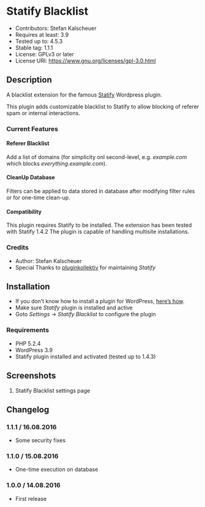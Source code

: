 # Statify Blacklist #
* Contributors:      Stefan Kalscheuer
* Requires at least: 3.9
* Tested up to:      4.5.3
* Stable tag:        1.1.1
* License:           GPLv3 or later
* License URI:       https://www.gnu.org/licenses/gpl-3.0.html

## Description ##
A blacklist extension for the famous [Statify](http://statify.de) Wordpress plugin.

This plugin adds customizable blacklist to Statify to allow blocking of referer spam or internal interactions.

### Current Features ##
#### Referer Blacklist ####
Add a list of domains (for simplicity onl second-level, e.g. _example.com_ which blocks _everything.example.com_).

#### CleanUp Database ####
Filters can be applied to data stored in database after modifying filter rules or for one-time clean-up.

#### Compatibility ####
This plugin requires Statify to be installed. The extension has been tested with Statify 1.4.2
The plugin is capable of handling multisite installations.

### Credits ###
* Author: Stefan Kalscheuer
* Special Thanks to [pluginkollektiv](http://pluginkollektiv.org/) for maintaining _Statify_

## Installation ##
* If you don’t know how to install a plugin for WordPress, [here’s how](http://codex.wordpress.org/Managing_Plugins#Installing_Plugins).
* Make sure _Statify_ plugin is installed and active 
* Goto _Settings_ -> _Statify Blacklist_ to configure the plugin

### Requirements ###
* PHP 5.2.4
* WordPress 3.9
* Statify plugin installed and activated (tested up to 1.4.3)

## Screenshots ##
1. Statify Blacklist settings page

## Changelog ##
### 1.1.1 / 16.08.2016 ###
* Some security fixes

### 1.1.0 / 15.08.2016 ###
* One-time execution on database

### 1.0.0 / 14.08.2016 ###
* First release